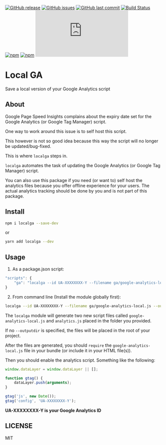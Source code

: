[![GitHub release](https://img.shields.io/github/release/scriptex/localga.svg)](https://github.com/scriptex/localga/releases/latest)
[![GitHub issues](https://img.shields.io/github/issues/scriptex/localga.svg)](https://github.com/scriptex/localga/issues)
[![GitHub last commit](https://img.shields.io/github/last-commit/scriptex/localga.svg)](https://github.com/scriptex/localga/commits/master)
[![Build Status](https://travis-ci.com/scriptex/localga.svg?branch=master)](https://travis-ci.com/scriptex/localga)
[![npm](https://img.shields.io/npm/dt/localga.svg)](https://www.npmjs.com/package/localga)
[![npm](https://img.shields.io/npm/v/localga.svg)](https://www.npmjs.com/package/localga)
[![Analytics](https://ga-beacon.appspot.com/UA-83446952-1/github.com/scriptex/localga/README.md)](https://github.com/scriptex/localga/)

# Local GA

Save a local version of your Google Analytics script

## About

Google Page Speed Insights complains about the expiry date set for the Google Analytics (or Google Tag Manager) script.

One way to work around this issue is to self host this script.

This however is not so good idea because this way the script will no longer be updated/bug-fixed.

This is where `localga` steps in.

`localga` automates the task of updating the Google Analytics (or Google Tag Manager) script.

You can also use this package if you need (or want to) self host the analytics files because you offer offline experience for your users.
The actual analytics tracking should be done by you and is not part of this package.

## Install

```sh
npm i localga --save-dev
```

or

```sh
yarn add localga --dev
```

## Usage

1. As a package.json script:

```javascript
"scripts": {
	"ga": "localga --id UA-XXXXXXXX-Y --filename ga/google-analytics-local.js --outputdir dist/"
}
```

2. From command line (Install the module globally first):

```sh
localga --id UA-XXXXXXXX-Y --filename ga/google-analytics-local.js --outputdir dist/
```

The `localga` module will generate two new script files called `google-analytics-local.js` and `analytics.js` placed in the folder you provided.

If no `--outputdir` is specified, the files will be placed in the root of your project.

After the files are generated, you should `require` the `google-analytics-local.js` file in your bundle (or include it in your HTML file(s)).

Then you should enable the analytics script. Something like the following:

```javascript
window.dataLayer = window.dataLayer || [];

function gtag() {
	dataLayer.push(arguments);
}

gtag('js', new Date());
gtag('config', 'UA-XXXXXXXX-Y');
```

**UA-XXXXXXXX-Y is your Google Analytics ID**

## LICENSE

MIT
